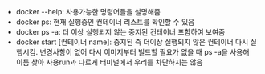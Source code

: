 - docker --help: 사용가능한 명령어들을 설명해줌
- docker ps: 현재 실행중인 컨테이너 리스트를 확인할 수 있음
- docker ps -a: 더 이상 실행되지 않는 중지된 컨테이너 포함하여 보여줌
- docker start [컨테이너 name]: 중지된 즉 더이상 실행되지 않은 컨테이너 다시 실행시킴. 변경사항이 없어 다시 이미지부터 빌드할 필요가 없을 때 ps -a을 사용해 이름 찾아 사용run과 다르게 터미널에서 우리를 차단하지는 않음
